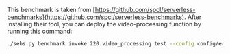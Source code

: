 This benchmark is taken from [https://github.com/spcl/serverless-benchmarks](https://github.com/spcl/serverless-benchmarks).
After installing their tool, you can deploy the video-processing function by running this command:

```bash
./sebs.py benchmark invoke 220.video_processing test --config config/example.json --deployment aws
```